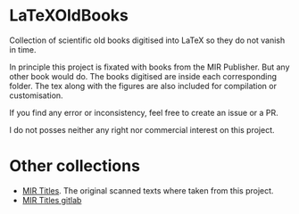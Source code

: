 # LaTeXOldBooks

Collection of scientific old books digitised into LaTeX so they do not vanish in time.

In principle this project is fixated with books from the MIR Publisher. But any other book would do. The books digitised are inside each corresponding folder. The tex along with the figures are also included for compilation or customisation.

If you find any error or inconsistency, feel free to create an issue or a PR.

I do not posses neither any right nor commercial interest on this project.

# Other collections
* [MIR Titles](https://mirtitles.org/). The original scanned texts where taken from this project.
* [MIR Titles gitlab](https://gitlab.com/mirtitles)

